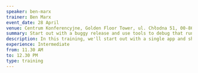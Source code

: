 ```yaml
---
speaker: ben-marx
trainer: Ben Marx
event_date: 28 April
venue: Centrum Konferencyjne, Golden Floor Tower, ul. Chłodna 51, 00-867 Warszawa
summary: Start out with a buggy release and use tools to debug that running instance.
description: In this training, we'll start out with a single app and show how you can identify and fix bottlenecks in a running system. You'll learn how to make a release and then debug it. Once we've instrumented a single node release, we'll move to a multi-node release instrument with distributed traces and then resolve the issues. In the latter half of the training, we'll simulate a multi-node app and show how we can use distributed traces to identify bottlenecks and resolve them. By the training's end, you should have tools and strategies to identify and resolve production issues.
experience: Intermediate
from: 11.30 AM
to: 12.30 PM
type: training
---
```

